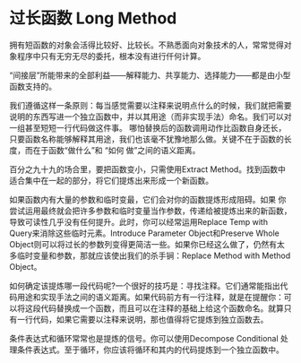 # 过长函数 Long Method

拥有短函数的对象会活得比较好、比较长。不熟悉面向对象技术的人，常常觉得对象程序中只有无穷无尽的委托，根本没有进行仟何计算。

“间接层”所能带来的全部利益——解释能力、共享能力、选择能力——都是由小型函数支持的。

我们遵循这样一条原则：每当感觉需要以注释来说明点什么的时候，我们就把需要说明的东西写进一个独立函数中，并以其用途（而非实现手法）命名。我们可以对一组甚至短短一行代码做这件事。 哪怕替换后的函数调用动作比函数自身还长，只要函数名称能够解释其用途，我们也该毫不犹豫地那么做。关键不在于函数的长度，而在于函数“做什么”和 “如何 做”之间的语义距离。

百分之九十九的场合里，要把函数变小，只需使用Extract Method。找到函数中适合集中在一起的部分，将它们提炼出来形成一个新函数。

如果函数内有大量的参数和临时变最，它们会对你的函数提炼形成阻碍。如果 你尝试运用最终就会把许多参数和临时变量当作参数，传递给被提炼出来的新函数，导致可读性几乎没有任何提升。此时，你可以经常运用Replace Temp with Query来消除这些临时元素。Introduce Parameter Object和Preserve Whole Object则可以将过长的参数列变得更简洁一些。如果你已经这么做了，仍然有太多临时变量和参数，那就应该使出我们的杀手锏：Replace Method with Method Object。

如何确定该提炼哪一段代码呢?一个很好的技巧是：寻找注释。它们通常能指出代码用途和实现手法之间的语义距离。如果代码前方有一行注释，就是在提醒你：可以将这段代码替换成一个函数，而且可以在注释的基础上给这个函数命名。就算只有一行代码，如果它需要以注释来说明，那也值得将它提炼到独立函数去。

条件表达式和循环常常也是提炼的信号。你可以使用Decompose Conditional 处理条件表达式。至于循环，你应该将循环和其内的代码提炼到一个独立函数中。

